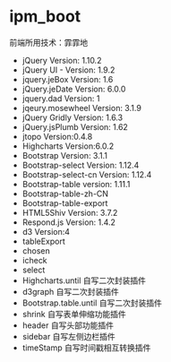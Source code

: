 # ipm_boot
前端所用技术：霏霏地
* jQuery Version: 1.10.2
* jQuery UI - Version: 1.9.2
* jquery.jeBox Version: 1.6 
* jQuery.jeDate Version: 6.0.0
* jquery.dad Version: 1
* jqeury.mosewheel Version: 3.1.9
* jQuery Gridly Version: 1.6.3
* jQuery.jsPlumb Version: 1.62
* jtopo Version:0.4.8
* Highcharts Version:6.0.2
* Bootstrap Version: 3.1.1
* Bootstrap-select Version: 1.12.4
* Bootstrap-select-cn Version: 1.12.4
* Bootstrap-table version: 1.11.1
* Bootstrap-table-zh-CN
* Bootstrap-table-export
* HTML5Shiv Version: 3.7.2 
* Respond.js Version: 1.4.2
* d3 Version:4
* tableExport
* chosen
* icheck
* select
* Highcharts.until 自写二次封装插件
* d3graph 自写二次封装插件
* Bootstrap.table.until 自写二次封装插件
* shrink 自写表单伸缩功能插件
* header 自写头部功能插件
* sidebar 自写左侧边栏插件
* timeStamp 自写时间戳相互转换插件

